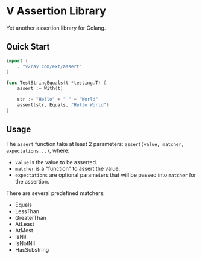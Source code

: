 # V Assertion Library

Yet another assertion library for Golang.

## Quick Start

```go
import (
    . "v2ray.com/ext/assert"
)

func TestStringEquals(t *testing.T) {
    assert := With(t)

    str := "Hello" + " " + "World"
    assert(str, Equals, "Hello World")
}
```

## Usage

The `assert` function take at least 2 parameters: `assert(value, matcher, expectations...)`, where:
* `value` is the value to be asserted.
* `matcher` is a "function" to assert the value.
* `expectations` are optional parameters that will be passed into `matcher` for the assertion.

There are several predefined matchers:
* Equals
* LessThan
* GreaterThan
* AtLeast
* AtMost
* IsNil
* IsNotNil
* HasSubstring
